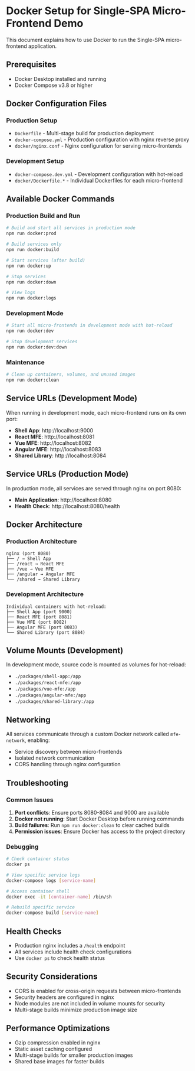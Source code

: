 # Docker Setup for Single-SPA Micro-Frontend Demo

This document explains how to use Docker to run the Single-SPA micro-frontend application.

## Prerequisites

- Docker Desktop installed and running
- Docker Compose v3.8 or higher

## Docker Configuration Files

### Production Setup
- `Dockerfile` - Multi-stage build for production deployment
- `docker-compose.yml` - Production configuration with nginx reverse proxy
- `docker/nginx.conf` - Nginx configuration for serving micro-frontends

### Development Setup
- `docker-compose.dev.yml` - Development configuration with hot-reload
- `docker/Dockerfile.*` - Individual Dockerfiles for each micro-frontend

## Available Docker Commands

### Production Build and Run
```bash
# Build and start all services in production mode
npm run docker:prod

# Build services only
npm run docker:build

# Start services (after build)
npm run docker:up

# Stop services
npm run docker:down

# View logs
npm run docker:logs
```

### Development Mode
```bash
# Start all micro-frontends in development mode with hot-reload
npm run docker:dev

# Stop development services
npm run docker:dev:down
```

### Maintenance
```bash
# Clean up containers, volumes, and unused images
npm run docker:clean
```

## Service URLs (Development Mode)

When running in development mode, each micro-frontend runs on its own port:

- **Shell App**: http://localhost:9000
- **React MFE**: http://localhost:8081
- **Vue MFE**: http://localhost:8082
- **Angular MFE**: http://localhost:8083
- **Shared Library**: http://localhost:8084

## Service URLs (Production Mode)

In production mode, all services are served through nginx on port 8080:

- **Main Application**: http://localhost:8080
- **Health Check**: http://localhost:8080/health

## Docker Architecture

### Production Architecture
```
nginx (port 8080)
├── / → Shell App
├── /react → React MFE
├── /vue → Vue MFE
├── /angular → Angular MFE
└── /shared → Shared Library
```

### Development Architecture
```
Individual containers with hot-reload:
├── Shell App (port 9000)
├── React MFE (port 8081)
├── Vue MFE (port 8082)
├── Angular MFE (port 8083)
└── Shared Library (port 8084)
```

## Volume Mounts (Development)

In development mode, source code is mounted as volumes for hot-reload:
- `./packages/shell-app:/app`
- `./packages/react-mfe:/app`
- `./packages/vue-mfe:/app`
- `./packages/angular-mfe:/app`
- `./packages/shared-library:/app`

## Networking

All services communicate through a custom Docker network called `mfe-network`, enabling:
- Service discovery between micro-frontends
- Isolated network communication
- CORS handling through nginx configuration

## Troubleshooting

### Common Issues

1. **Port conflicts**: Ensure ports 8080-8084 and 9000 are available
2. **Docker not running**: Start Docker Desktop before running commands
3. **Build failures**: Run `npm run docker:clean` to clear cached builds
4. **Permission issues**: Ensure Docker has access to the project directory

### Debugging

```bash
# Check container status
docker ps

# View specific service logs
docker-compose logs [service-name]

# Access container shell
docker exec -it [container-name] /bin/sh

# Rebuild specific service
docker-compose build [service-name]
```

## Health Checks

- Production nginx includes a `/health` endpoint
- All services include health check configurations
- Use `docker ps` to check health status

## Security Considerations

- CORS is enabled for cross-origin requests between micro-frontends
- Security headers are configured in nginx
- Node modules are not included in volume mounts for security
- Multi-stage builds minimize production image size

## Performance Optimizations

- Gzip compression enabled in nginx
- Static asset caching configured
- Multi-stage builds for smaller production images
- Shared base images for faster builds